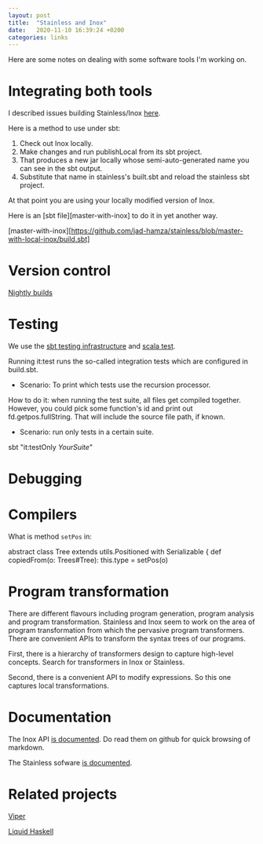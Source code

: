 ```yaml
---
layout: post
title:  "Stainless and Inox"
date:   2020-11-10 16:39:24 +0200
categories: links
---
```


Here are some notes on dealing with some software tools I'm working on. 

# Integrating both tools

I described issues building Stainless/Inox [here][build].

[build]: https://github.com/scalameta/metals/issues/2198

Here is a method to use under sbt:

1. Check out Inox locally.
2. Make changes and run publishLocal from its sbt project.
3. That produces a new jar locally whose semi-auto-generated name you can see in the sbt output.
4. Substitute that name in stainless's built.sbt and reload the stainless sbt project.

At that point you are using your locally modified version of Inox.

Here is an [sbt file][master-with-inox] to do it in yet another way.

[master-with-inox][https://github.com/jad-hamza/stainless/blob/master-with-local-inox/build.sbt]

# Version control

[Nightly builds][neutral]

[neutral]: https://en.wikipedia.org/wiki/Neutral_build

# Testing

We use the [sbt testing infrastructure][sbttest] and [scala test][scalatest].

Running it:test runs the so-called integration tests which are configured in build.sbt.

- Scenario: To print which tests use the recursion processor.

How to do it: when running the test suite, all files get compiled together.
However, you could pick some function's id and print out fd.getpos.fullString.
That will include the source file path, if known.

[sbttest]: https://www.scala-sbt.org/1.x/docs/Testing.html
[scalatest]: https://www.scalatest.org/user_guide/using_scalatest_with_sbt

- Scenario: run only tests in a certain suite.

sbt "it:testOnly *YourSuite*"

# Debugging



# Compilers

What is method `setPos` in:

  abstract class Tree extends utils.Positioned with Serializable {
    def copiedFrom(o: Trees#Tree): this.type = setPos(o)

# Program transformation

There are different flavours including program generation, program analysis and program transformation. Stainless and Inox seem to work on the area of program transformation from which the pervasive program transformers. There are convenient APIs to transform the syntax trees of our programs. 

First, there is a hierarchy of transformers design to capture high-level concepts. Search for transformers in Inox or Stainless. 

Second, there is a convenient API to modify expressions. So this one captures local transformations. 

# Documentation

The Inox API [is documented][documentation]. Do read them on github for quick browsing of markdown. 

The Stainless sofware [is documented][stainlessdoc].

[documentation]: https://github.com/epfl-lara/inox/tree/master/src/main/doc
[stainlessdoc]: https://epfl-lara.github.io/stainless/

# Related projects

[Viper][viper]

[viper]: http://viper.ethz.ch/tutorial

[Liquid Haskell][liquid]

[liquid]: https://ucsd-progsys.github.io/liquidhaskell-blog/